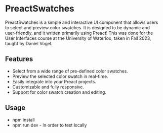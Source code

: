 # PreactSwatches

PreactSwatches is a simple and interactive UI component that allows users to select and preview color swatches. It is designed to be dynamic and user-friendly, and it written primarily using Preact! This was done for the User Interfaces course at the University of Waterloo, taken in Fall 2023, taught by Daniel Vogel.

## Features

- Select from a wide range of pre-defined color swatches.
- Preview the selected color swatch in real-time.
- Easily integrate into your Preact projects.
- Customizable and fully responsive.
- Support for color swatch creation and editing.

## Usage
 - npm install
 - npm run dev - In order to test locally


